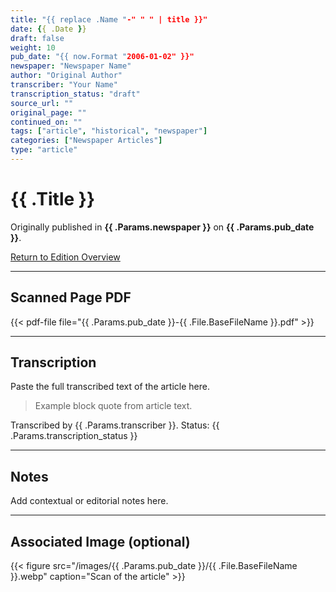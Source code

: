 ```yaml
---
title: "{{ replace .Name "-" " " | title }}"
date: {{ .Date }}
draft: false
weight: 10
pub_date: "{{ now.Format "2006-01-02" }}"
newspaper: "Newspaper Name"
author: "Original Author"
transcriber: "Your Name"
transcription_status: "draft"
source_url: ""
original_page: ""
continued_on: ""
tags: ["article", "historical", "newspaper"]
categories: ["Newspaper Articles"]
type: "article"
---
```


# {{ .Title }}

Originally published in **{{ .Params.newspaper }}** on **{{ .Params.pub_date }}**.

[Return to Edition Overview](../)

---

## Scanned Page PDF

{{< pdf-file file="{{ .Params.pub_date }}-{{ .File.BaseFileName }}.pdf" >}}

---

## Transcription

Paste the full transcribed text of the article here.

> Example block quote from article text.

Transcribed by {{ .Params.transcriber }}. Status: {{ .Params.transcription_status }}

---

## Notes

Add contextual or editorial notes here.

---

## Associated Image (optional)

{{< figure src="/images/{{ .Params.pub_date }}/{{ .File.BaseFileName }}.webp" caption="Scan of the article" >}}
